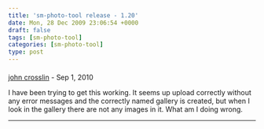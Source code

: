 ```yaml
---
title: 'sm-photo-tool release - 1.20'
date: Mon, 28 Dec 2009 23:06:54 +0000
draft: false
tags: [sm-photo-tool]
categories: [sm-photo-tool]
type: post
---
```



#### 
[john crosslin](http://www.jcrosslinphotography.com "john@littlespud.net") - <time datetime="2010-09-27 06:53:25">Sep 1, 2010</time>

I have been trying to get this working. It seems up upload correctly without any error messages and the correctly named gallery is created, but when I look in the gallery there are not any images in it. What am I doing wrong.
<hr />
